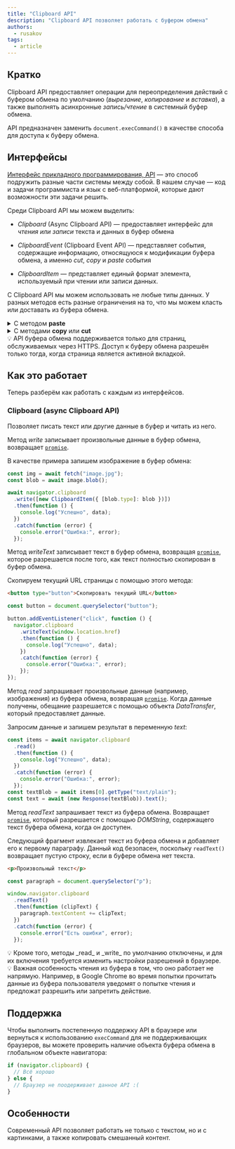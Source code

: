 ```yaml
---
title: "Clipboard API"
description: "Clipboard API позволяет работать с буфером обмена"
authors:
  - rusakov
tags:
  - article
---
```


## Кратко

Clipboard API предоставляет операции для переопределения действий с буфером обмена по умолчанию (_вырезание_, _копирование_ и _вставка_), а также выполнять асинхронные _запись/чтение_ в системный буфер обмена.

API предназначен заменить `document.execCommand()` в качестве способа для доступа к буферу обмена.

## Интерфейсы

[Интерфейс прикладного программирования, API](/js/api) —  это способ подружить разные части системы между собой. В нашем случае — код и задачи программиста и язык с веб-платформой, которые дают возможности эти задачи решить.

Среди Clipboard API мы можем выделить:

- _Clipboard_ (Async Clipboard API) — предоставляет интерфейс для _чтения или записи_ текста и данных в буфер обмена

- _ClipboardEvent_ (Clipboard Event API) — представляет события, содержащие информацию, относящуюся к модификации буфера обмена, а именно _cut_, _copy_ и _paste_ события

- _ClipboardItem_ — представляет единый формат элемента, используемый при чтении или записи данных.

С Clipboard API мы можем использовать не любые типы данных. У разных методов есть разные ограничения на то, что мы можем класть или доставать из буфера обмена.

<details>
  <summary>С методом <strong>paste</strong></summary>

  - text/plain
  - text/uri-list
  - text/csv
  - text/css
  - text/html
  - application/xhtml+xml
  - image/png
  - image/jpg, image/jpeg
  - image/gif
  - image/svg+xml
  - application/xml, text/xml
  - application/javascript
  - application/json
  - application/octet-stream
</details>

<details>
  <summary>С методами <strong>copy</strong> или <strong>cut</strong></summary>

  - text/plain
  - text/uri-list
  - text/csv
  - text/html
  - image/svg+xml
  - application/xml, text/xml
  - application/json
</details>

<aside>
💡 API буфера обмена поддерживается только для страниц, обслуживаемых через HTTPS. Доступ к буферу обмена разрешён только тогда, когда страница является активной вкладкой.
</aside>

## Как это работает

Теперь разберём как работать с каждым из интерфейсов.

### Clipboard (async Clipboard API)

Позволяет писать текст или другие данные в буфер и читать из него.

Метод _write_ записывает произвольные данные в буфер обмена, возвращает [`promise`](/js/promise/).

В качестве примера запишем изображение в буфер обмена:

```js
const img = await fetch("image.jpg");
const blob = await image.blob();

await navigator.clipboard
  .write([new ClipboardItem({ [blob.type]: blob })])
  .then(function () {
    console.log("Успешно", data);
  })
  .catch(function (error) {
    console.error("Ошибка:", error);
  });
```

Метод _writeText_ записывает текст в буфер обмена, возвращая [`promise`](/js/promise/), которое разрешается после того, как текст полностью скопирован в буфер обмена.

Скопируем текущий URL страницы с помощью этого метода:

```html
<button type="button">Скопировать текущий URL</button>
```

```js
const button = document.querySelector("button");

button.addEventListener("click", function () {
  navigator.clipboard
    .writeText(window.location.href)
    .then(function () {
      console.log("Успешно", data);
    })
    .catch(function (error) {
      console.error("Ошибка:", error);
    });
});
```

Метод _read_ запрашивает произвольные данные (например, изображения) из буфера обмена, возвращая [`promise`](/js/promise/). Когда данные получены, обещание разрешается с помощью объекта _DataTransfer_, который предоставляет данные.

Запросим данные и запишем результат в переменную _text_:

```js
const items = await navigator.clipboard
  .read()
  .then(function () {
    console.log("Успешно", data);
  })
  .catch(function (error) {
    console.error("Ошибка:", error);
  });
const textBlob = await items[0].getType("text/plain");
const text = await (new Response(textBlob)).text();
```

Метод _readText_ запрашивает текст из буфера обмена. Возвращает [`promise`](/js/promise/), который разрешается с помощью _DOMString_, содержащего текст буфера обмена, когда он доступен.

Следующий фрагмент извлекает текст из буфера обмена и добавляет его к первому параграфу. Данный код безопасен, поскольку `readText()` возвращает пустую строку, если в буфере обмена нет текста.

```html
<p>Произвольный текст</p>
```

```js
const paragraph = document.querySelector("p");

window.navigator.clipboard
  .readText()
  .then(function (clipText) {
    paragraph.textContent += clipText;
  })
  .catch(function (error) {
    console.error("Есть ошибки", error);
  });
```

<aside>
💡 Кроме того, методы _read_ и _write_ по умолчанию отключены, и для их включения требуется изменить настройки разрешений в браузере.
</aside>
<aside>
💡 Важная особенность чтения из буфера в том, что оно работает не напрямую. Например, в Google Chrome во время попытки прочитать данные из буфера пользователя уведомят о попытке чтения и предложат разрешить или запретить действие.
</aside>

## Поддержка

Чтобы выполнить постепенную поддержку API в браузере или вернуться к использованию `execCommand` для не поддерживающих браузеров, вы можете проверить наличие объекта буфера обмена в глобальном объекте навигатора:

```js
if (navigator.clipboard) {
  // Всё хорошо
} else {
  // Браузер не поодерживает данное API :(
}
```

## Особенности

Современный API позволяет работать не только с текстом, но и с картинками, а также копировать смешанный контент.
